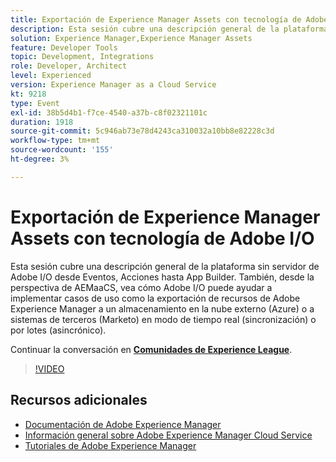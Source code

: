 ```yaml
---
title: Exportación de Experience Manager Assets con tecnología de Adobe I/O
description: Esta sesión cubre una descripción general de la plataforma sin servidor de Adobe I/O desde Eventos, Acciones hasta App Builder. También, desde la perspectiva de AEMaaCS, vea cómo Adobe I/O puede ayudar a implementar casos de uso como la exportación de recursos de Adobe Experience Manager a un almacenamiento en la nube externo (Azure) o a sistemas de terceros (Marketo) en modo de tiempo real (sincronización) o por lotes (asincrónico).
solution: Experience Manager,Experience Manager Assets
feature: Developer Tools
topic: Development, Integrations
role: Developer, Architect
level: Experienced
version: Experience Manager as a Cloud Service
kt: 9218
type: Event
exl-id: 38b5d4b1-f7ce-4540-a37b-c8f02321101c
duration: 1918
source-git-commit: 5c946ab73e78d4243ca310032a10bb8e82228c3d
workflow-type: tm+mt
source-wordcount: '155'
ht-degree: 3%

---
```


# Exportación de Experience Manager Assets con tecnología de Adobe I/O

Esta sesión cubre una descripción general de la plataforma sin servidor de Adobe I/O desde Eventos, Acciones hasta App Builder. También, desde la perspectiva de AEMaaCS, vea cómo Adobe I/O puede ayudar a implementar casos de uso como la exportación de recursos de Adobe Experience Manager a un almacenamiento en la nube externo (Azure) o a sistemas de terceros (Marketo) en modo de tiempo real (sincronización) o por lotes (asincrónico).

Continuar la conversación en **[Comunidades de Experience League](https://adobe.ly/3mkDXo6)**.

>[!VIDEO](https://video.tv.adobe.com/v/337842/?quality=12&learn=on&hidetitle=true)

## Recursos adicionales

- [Documentación de Adobe Experience Manager](https://experienceleague.adobe.com/docs/experience-manager-cloud-service.html)
- [Información general sobre Adobe Experience Manager Cloud Service](https://experienceleague.adobe.com/docs/experience-manager-cloud-service/overview/home.html)
- [Tutoriales de Adobe Experience Manager](https://experienceleague.adobe.com/docs/experience-manager-tutorials.html)
